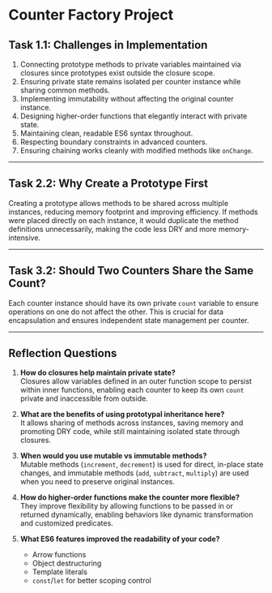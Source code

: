 # Counter Factory Project

## Task 1.1: Challenges in Implementation

1. Connecting prototype methods to private variables maintained via closures since prototypes exist outside the closure scope.
2. Ensuring private state remains isolated per counter instance while sharing common methods.
3. Implementing immutability without affecting the original counter instance.
4. Designing higher-order functions that elegantly interact with private state.
5. Maintaining clean, readable ES6 syntax throughout.
6. Respecting boundary constraints in advanced counters.
7. Ensuring chaining works cleanly with modified methods like `onChange`.

---

## Task 2.2: Why Create a Prototype First

Creating a prototype allows methods to be shared across multiple instances, reducing memory footprint and improving efficiency. If methods were placed directly on each instance, it would duplicate the method definitions unnecessarily, making the code less DRY and more memory-intensive.

---

## Task 3.2: Should Two Counters Share the Same Count?

Each counter instance should have its own private `count` variable to ensure operations on one do not affect the other. This is crucial for data encapsulation and ensures independent state management per counter.

---

## Reflection Questions

1. **How do closures help maintain private state?**  
   Closures allow variables defined in an outer function scope to persist within inner functions, enabling each counter to keep its own `count` private and inaccessible from outside.

2. **What are the benefits of using prototypal inheritance here?**  
   It allows sharing of methods across instances, saving memory and promoting DRY code, while still maintaining isolated state through closures.

3. **When would you use mutable vs immutable methods?**  
   Mutable methods (`increment`, `decrement`) is used for direct, in-place state changes, and immutable methods (`add`, `subtract`, `multiply`) are used when you need to preserve original instances.

4. **How do higher-order functions make the counter more flexible?**  
   They improve flexibility by allowing functions to be passed in or returned dynamically, enabling behaviors like dynamic transformation and customized predicates.

5. **What ES6 features improved the readability of your code?**
   - Arrow functions
   - Object destructuring
   - Template literals
   - `const`/`let` for better scoping control
